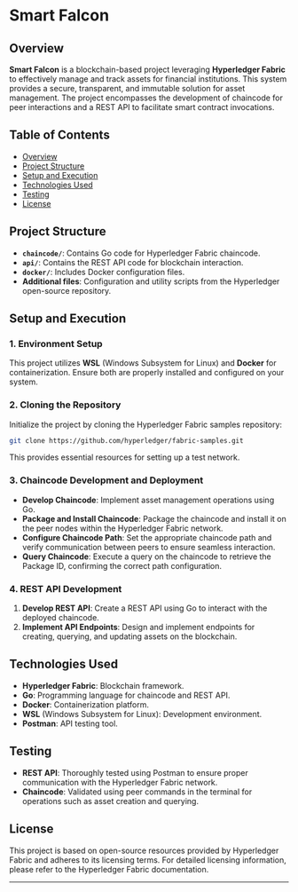 

# Smart Falcon

## Overview

**Smart Falcon** is a blockchain-based project leveraging **Hyperledger Fabric** to effectively manage and track assets for financial institutions. This system provides a secure, transparent, and immutable solution for asset management. The project encompasses the development of chaincode for peer interactions and a REST API to facilitate smart contract invocations.

## Table of Contents

- [Overview](#overview)
- [Project Structure](#project-structure)
- [Setup and Execution](#setup-and-execution)
- [Technologies Used](#technologies-used)
- [Testing](#testing)
- [License](#license)

## Project Structure

- **`chaincode/`**: Contains Go code for Hyperledger Fabric chaincode.
- **`api/`**: Contains the REST API code for blockchain interaction.
- **`docker/`**: Includes Docker configuration files.
- **Additional files**: Configuration and utility scripts from the Hyperledger open-source repository.

## Setup and Execution

### 1. Environment Setup

This project utilizes **WSL** (Windows Subsystem for Linux) and **Docker** for containerization. Ensure both are properly installed and configured on your system.

### 2. Cloning the Repository

Initialize the project by cloning the Hyperledger Fabric samples repository:

```bash
git clone https://github.com/hyperledger/fabric-samples.git
```

This provides essential resources for setting up a test network.

### 3. Chaincode Development and Deployment

- **Develop Chaincode**: Implement asset management operations using Go.
- **Package and Install Chaincode**: Package the chaincode and install it on the peer nodes within the Hyperledger Fabric network.
- **Configure Chaincode Path**: Set the appropriate chaincode path and verify communication between peers to ensure seamless interaction.
- **Query Chaincode**: Execute a query on the chaincode to retrieve the Package ID, confirming the correct path configuration.

### 4. REST API Development

1. **Develop REST API**: Create a REST API using Go to interact with the deployed chaincode.
2. **Implement API Endpoints**: Design and implement endpoints for creating, querying, and updating assets on the blockchain.

## Technologies Used

- **Hyperledger Fabric**: Blockchain framework.
- **Go**: Programming language for chaincode and REST API.
- **Docker**: Containerization platform.
- **WSL** (Windows Subsystem for Linux): Development environment.
- **Postman**: API testing tool.

## Testing

- **REST API**: Thoroughly tested using Postman to ensure proper communication with the Hyperledger Fabric network.
- **Chaincode**: Validated using peer commands in the terminal for operations such as asset creation and querying.

## License

This project is based on open-source resources provided by Hyperledger Fabric and adheres to its licensing terms. For detailed licensing information, please refer to the Hyperledger Fabric documentation.

---

